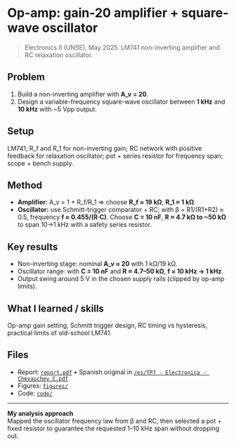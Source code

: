# Op-amp: gain-20 amplifier + square-wave oscillator

> Electronics II (UNSE), May 2025. LM741 non-inverting amplifier and RC relaxation oscillator.

## Problem
1) Build a non-inverting amplifier with **A_v = 20**.  
2) Design a variable-frequency square-wave oscillator between **1 kHz** and **10 kHz** with ~5 Vpp output.

## Setup
LM741; R_f and R_1 for non-inverting gain; RC network with positive feedback for relaxation oscillator; pot + series resistor for frequency span; scope + bench supply.

## Method
- **Amplifier:** A_v = 1 + R_f/R_1 ⇒ choose **R_f ≈ 19 kΩ**, **R_1 ≈ 1 kΩ**.  
- **Oscillator:** use Schmitt-trigger comparator + RC; with β = R1/(R1+R2) ≈ 0.5, frequency **f ≈ 0.455/(R·C)**. Choose **C = 10 nF**, **R ≈ 4.7 kΩ to ~50 kΩ** to span 10→1 kHz with a safety series resistor.

## Key results
- Non-inverting stage: nominal **A_v ≈ 20** with 1 kΩ/19 kΩ.  
- Oscillator range: with **C = 10 nF** and **R ≈ 4.7–50 kΩ**, **f ≈ 10 kHz → 1 kHz**.  
- Output swing around 5 V in the chosen supply rails (clipped by op-amp limits).

## What I learned / skills
Op-amp gain setting, Schmitt trigger design, RC timing vs hysteresis, practical limits of old-school LM741.

## Files
- Report: [`report.pdf`](report.pdf) • Spanish original in [`/es/TP7 - Electronica - Chevauchey C.pdf`](es/)
- Figures: [`figures/`](figures/)
- Code: [`code/`](code/)

---

**My analysis approach**  
Mapped the oscillator frequency law from β and RC, then selected a pot + fixed resistor to guarantee the requested 1–10 kHz span without dropping out.
